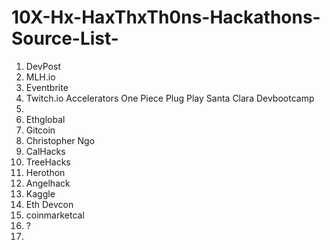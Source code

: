 # 10X-Hx-HaxThxTh0ns-Hackathons-Source-List-



1. DevPost
2. MLH.io
3. Eventbrite
4. Twitch.io Accelerators One Piece Plug Play Santa Clara Devbootcamp 
5.
6. Ethglobal 
7. Gitcoin
8. Christopher Ngo
9. CalHacks
10. TreeHacks
11. Herothon
12. Angelhack
13. Kaggle
14. Eth Devcon
15. coinmarketcal
16. ?
17. 
